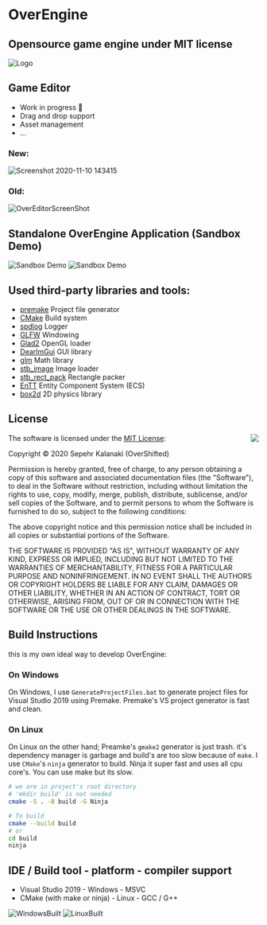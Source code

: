 # OverEngine
## Opensource game engine under MIT license

![Logo](https://repository-images.githubusercontent.com/246120634/f6e9f080-a288-11ea-9a12-502646520a32)

## Game Editor
* Work in progress 🚧
* Drag and drop support
* Asset management
* ...

### New:
![Screenshot 2020-11-10 143415](https://user-images.githubusercontent.com/53635046/98666307-16ba3000-2362-11eb-9b85-fa64c0153776.png)
### Old:
![OverEditorScreenShot](https://user-images.githubusercontent.com/53635046/93054565-c20a7980-f67e-11ea-89f5-d72a1e0a315c.PNG)

## Standalone OverEngine Application (Sandbox Demo)
![Sandbox Demo](https://user-images.githubusercontent.com/53635046/98666301-1326a900-2362-11eb-9231-e6509e95d573.png)
![Sandbox Demo](https://user-images.githubusercontent.com/53635046/98665068-68fa5180-2360-11eb-88be-da2482cbb210.png)

## Used third-party libraries and tools:
* [premake](https://github.com/premake/premake-core) Project file generator
* [CMake](https://cmake.org) Build system
* [spdlog](https://github.com/gabime/spdlog) Logger
* [GLFW](https://github.com/glfw/GLFW) Windowing
* [Glad2](https://gen.glad.sh/) OpenGL loader
* [DearImGui](https://github.com/ocornut/imgui) GUI library
* [glm](https://github.com/g-truc/glm) Math library
* [stb_image](https://github.com/nothings/stb/blob/master/stb_image.h) Image loader
* [stb_rect_pack](https://github.com/nothings/stb/blob/master/stb_rect_pack.h) Rectangle packer
* [EnTT](https://github.com/skypjack/entt) Entity Component System (ECS)
* [box2d](https://github.com/erincatto/box2d) 2D physics library

## License

<img align="right" src="http://opensource.org/trademarks/opensource/OSI-Approved-License-100x137.png">

The software is licensed under the [MIT License](http://opensource.org/licenses/MIT):

Copyright &copy; 2020 Sepehr Kalanaki (OverShifted)

Permission is hereby granted, free of charge, to any person obtaining a copy
of this software and associated documentation files (the "Software"), to deal
in the Software without restriction, including without limitation the rights
to use, copy, modify, merge, publish, distribute, sublicense, and/or sell
copies of the Software, and to permit persons to whom the Software is
furnished to do so, subject to the following conditions:

The above copyright notice and this permission notice shall be included in all
copies or substantial portions of the Software.

THE SOFTWARE IS PROVIDED "AS IS", WITHOUT WARRANTY OF ANY KIND, EXPRESS OR
IMPLIED, INCLUDING BUT NOT LIMITED TO THE WARRANTIES OF MERCHANTABILITY,
FITNESS FOR A PARTICULAR PURPOSE AND NONINFRINGEMENT. IN NO EVENT SHALL THE
AUTHORS OR COPYRIGHT HOLDERS BE LIABLE FOR ANY CLAIM, DAMAGES OR OTHER
LIABILITY, WHETHER IN AN ACTION OF CONTRACT, TORT OR OTHERWISE, ARISING FROM,
OUT OF OR IN CONNECTION WITH THE SOFTWARE OR THE USE OR OTHER DEALINGS IN THE
SOFTWARE.

## Build Instructions
this is my own ideal way to develop OverEngine:
### On Windows
On Windows, I use `GenerateProjectFiles.bat` to generate project files for Visual Studio 2019 using Premake. Premake's VS project generator is fast and clean.

### On Linux
On Linux on the other hand; Preamke's `gmake2` generator is just trash. it's dependency manager is garbage and build's are too slow because of `make`.
I use `CMake`'s `ninja` generator to build. Ninja it super fast and uses all cpu core's. You can use make but its slow.
```bash
# we are in project's root directory
# 'mkdir build' is not needed
cmake -S . -B build -G Ninja

# To build
cmake --build build
# or
cd build
ninja
```

## IDE / Build tool - platform - compiler support
* Visual Studio 2019 - Windows - MSVC
* CMake (with make or ninja) - Linux - GCC / G++

![WindowsBuilt](https://img.shields.io/badge/Windows-built-green?logo=windows)
![LinuxBuilt](https://img.shields.io/badge/Linux-built-green?logo=Linux)
